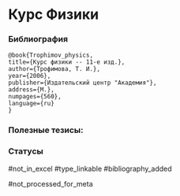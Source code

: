 # Курс Физики

### Библиография
```
@book{Trophimov_physics,
title={Курс физики -- 11-е изд.},
author={Трофимова, Т. И.},
year={2006},
publisher={Издательский центр "Академия"},
address={М.},
numpages={560},
language={ru}
}
```

### Полезные тезисы:

### Статусы
#not_in_excel 
#type_linkable 
#bibliography_added

#not_processed_for_meta
